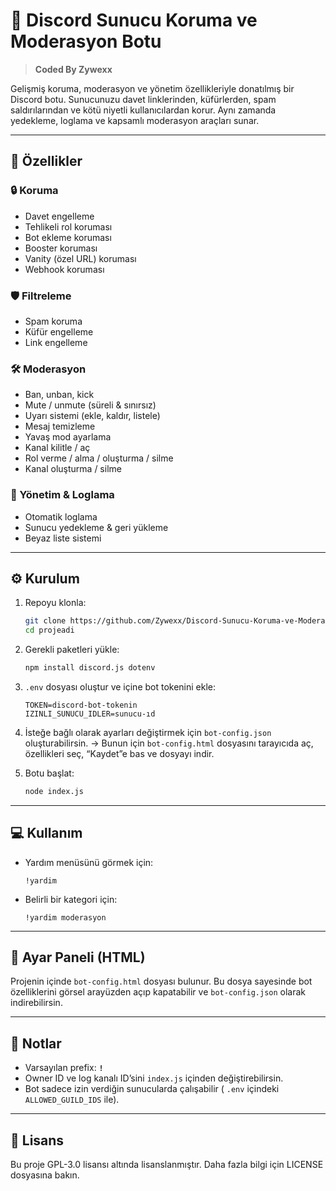 # 🚀 Discord Sunucu Koruma ve Moderasyon Botu

> **Coded By Zywexx**

Gelişmiş koruma, moderasyon ve yönetim özellikleriyle donatılmış bir Discord botu.
Sunucunuzu davet linklerinden, küfürlerden, spam saldırılarından ve kötü niyetli kullanıcılardan korur.
Aynı zamanda yedekleme, loglama ve kapsamlı moderasyon araçları sunar.

---

## 📌 Özellikler

### 🔒 Koruma

* Davet engelleme
* Tehlikeli rol koruması
* Bot ekleme koruması
* Booster koruması
* Vanity (özel URL) koruması
* Webhook koruması

### 🛡️ Filtreleme

* Spam koruma
* Küfür engelleme
* Link engelleme

### 🛠️ Moderasyon

* Ban, unban, kick
* Mute / unmute (süreli & sınırsız)
* Uyarı sistemi (ekle, kaldır, listele)
* Mesaj temizleme
* Yavaş mod ayarlama
* Kanal kilitle / aç
* Rol verme / alma / oluşturma / silme
* Kanal oluşturma / silme

### 📂 Yönetim & Loglama

* Otomatik loglama
* Sunucu yedekleme & geri yükleme
* Beyaz liste sistemi

---

## ⚙️ Kurulum

1. Repoyu klonla:

   ```bash
   git clone https://github.com/Zywexx/Discord-Sunucu-Koruma-ve-Moderasyon-Botu.git
   cd projeadi
   ```

2. Gerekli paketleri yükle:

   ```bash
   npm install discord.js dotenv
   ```

3. `.env` dosyası oluştur ve içine bot tokenini ekle:

   ```
   TOKEN=discord-bot-tokenin
   IZINLI_SUNUCU_IDLER=sunucu-ıd
   ```

4. İsteğe bağlı olarak ayarları değiştirmek için `bot-config.json` oluşturabilirsin.
   → Bunun için `bot-config.html` dosyasını tarayıcıda aç, özellikleri seç, “Kaydet”e bas ve dosyayı indir.

5. Botu başlat:

   ```bash
   node index.js
   ```

---

## 💻 Kullanım

* Yardım menüsünü görmek için:

  ```
  !yardim
  ```
* Belirli bir kategori için:

  ```
  !yardim moderasyon
  ```

---

## 📸 Ayar Paneli (HTML)

Projenin içinde `bot-config.html` dosyası bulunur. Bu dosya sayesinde bot özelliklerini görsel arayüzden açıp kapatabilir ve `bot-config.json` olarak indirebilirsin.

---

## 📝 Notlar

* Varsayılan prefix: **`!`**
* Owner ID ve log kanalı ID’sini `index.js` içinden değiştirebilirsin.
* Bot sadece izin verdiğin sunucularda çalışabilir ( `.env` içindeki `ALLOWED_GUILD_IDS` ile).

---

## 📌 Lisans

Bu proje GPL-3.0 lisansı altında lisanslanmıştır. Daha fazla bilgi için LICENSE dosyasına bakın.
